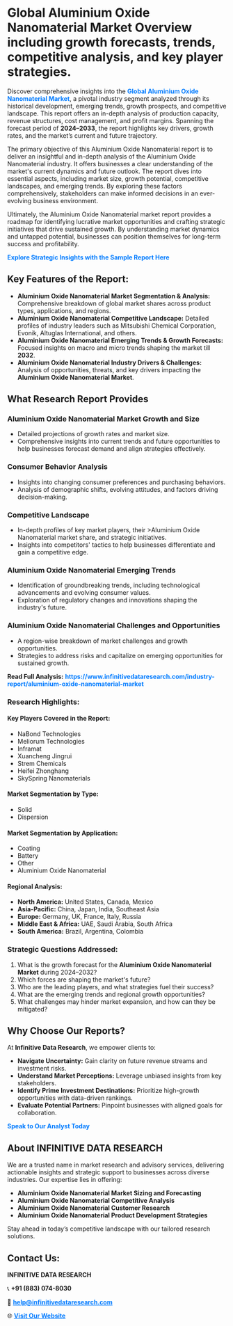 <h1>Global Aluminium Oxide Nanomaterial Market Overview including growth forecasts, trends, competitive analysis, and key player strategies.</h1>
<p>
Discover comprehensive insights into the 
<a href="https://www.infinitivedataresearch.com/industry-report/aluminium-oxide-nanomaterial-market" rel="dofollow" style="color: #007BFF; text-decoration: none;"><strong>Global Aluminium Oxide Nanomaterial Market</strong></a>, a pivotal industry segment analyzed through its historical development, emerging trends, growth prospects, and competitive landscape. This report offers an in-depth analysis of production capacity, revenue structures, cost management, and profit margins. Spanning the forecast period of <strong>2024–2033</strong>, the report highlights key drivers, growth rates, and the market’s current and future trajectory.
</p>
<p>
The primary objective of this Aluminium Oxide Nanomaterial report is to deliver an insightful and in-depth analysis of the Aluminium Oxide Nanomaterial industry. It offers businesses a clear understanding of the market's current dynamics and future outlook. The report dives into essential aspects, including market size, growth potential, competitive landscapes, and emerging trends. By exploring these factors comprehensively, stakeholders can make informed decisions in an ever-evolving business environment.
</p>
<p>
Ultimately, the Aluminium Oxide Nanomaterial market report provides a roadmap for identifying lucrative market opportunities and crafting strategic initiatives that drive sustained growth. By understanding market dynamics and untapped potential, businesses can position themselves for long-term success and profitability.
</p>
<p>
<a href="https://www.infinitivedataresearch.com/request-sample/reportId=102452" style="color: #007BFF; text-decoration: none;"><strong>Explore Strategic Insights with the Sample Report Here</strong></a>
</p>

<h2>Key Features of the Report:</h2>
<ul>
<li><strong>Aluminium Oxide Nanomaterial Market Segmentation & Analysis:</strong> Comprehensive breakdown of global market shares across product types, applications, and regions.</li>
<li><strong>Aluminium Oxide Nanomaterial Competitive Landscape:</strong> Detailed profiles of industry leaders such as Mitsubishi Chemical Corporation, Evonik, Altuglas International, and others.</li>
<li><strong>Aluminium Oxide Nanomaterial Emerging Trends & Growth Forecasts:</strong> Focused insights on macro and micro trends shaping the market till <strong>2032</strong>.</li>
<li><strong>Aluminium Oxide Nanomaterial Industry Drivers & Challenges:</strong> Analysis of opportunities, threats, and key drivers impacting the <strong>Aluminium Oxide Nanomaterial Market</strong>.</li>
</ul>

<h2>What Research Report Provides</h2>
<h3>Aluminium Oxide Nanomaterial Market Growth and Size</h3>
<ul>
<li>Detailed projections of growth rates and market size.</li>
<li>Comprehensive insights into current trends and future opportunities to help businesses forecast demand and align strategies effectively.</li>
</ul>

<h3>Consumer Behavior Analysis</h3>
<ul>
<li>Insights into changing consumer preferences and purchasing behaviors.</li>
<li>Analysis of demographic shifts, evolving attitudes, and factors driving decision-making.</li>
</ul>

<h3>Competitive Landscape</h3>
<ul>
<li>In-depth profiles of key market players, their >Aluminium Oxide Nanomaterial market share, and strategic initiatives.</li>
<li>Insights into competitors' tactics to help businesses differentiate and gain a competitive edge.</li>
</ul>

<h3>Aluminium Oxide Nanomaterial Emerging Trends</h3>
<ul>
<li>Identification of groundbreaking trends, including technological advancements and evolving consumer values.</li>
<li>Exploration of regulatory changes and innovations shaping the industry's future.</li>
</ul>

<h3>Aluminium Oxide Nanomaterial Challenges and Opportunities</h3>
<ul>
<li>A region-wise breakdown of market challenges and growth opportunities.</li>
<li>Strategies to address risks and capitalize on emerging opportunities for sustained growth.</li>
</ul>
<p><strong>Read Full Analysis:</strong> <a href="https://www.infinitivedataresearch.com/industry-report/aluminium-oxide-nanomaterial-market" rel="dofollow" style="color: #007BFF; text-decoration: none;"><strong>https://www.infinitivedataresearch.com/industry-report/aluminium-oxide-nanomaterial-market</strong></a></p>
<h3>Research Highlights:</h3>
<h4>Key Players Covered in the Report:</h4>
<ul><li>NaBond Technologies</li><li>Meliorum Technologies</li><li>Inframat</li><li>Xuancheng Jingrui</li><li>Strem Chemicals</li><li>Heifei Zhonghang</li><li>SkySpring Nanomaterials</li></ul>
<h4>Market Segmentation by Type:</h4>
<ul><li>Solid</li><li>Dispersion</li></ul>
<h4>Market Segmentation by Application:</h4>
<ul><li>Coating</li><li>Battery</li><li>Other</li><li>Aluminium Oxide Nanomaterial</li></ul>

<h4>Regional Analysis:</h4>
<ul>
<li><strong>North America:</strong> United States, Canada, Mexico</li>
<li><strong>Asia-Pacific:</strong> China, Japan, India, Southeast Asia</li>
<li><strong>Europe:</strong> Germany, UK, France, Italy, Russia</li>
<li><strong>Middle East & Africa:</strong> UAE, Saudi Arabia, South Africa</li>
<li><strong>South America:</strong> Brazil, Argentina, Colombia</li>
</ul>

<h3>Strategic Questions Addressed:</h3>
<ol>
<li>What is the growth forecast for the <strong>Aluminium Oxide Nanomaterial Market</strong> during 2024–2032?</li>
<li>Which forces are shaping the market's future?</li>
<li>Who are the leading players, and what strategies fuel their success?</li>
<li>What are the emerging trends and regional growth opportunities?</li>
<li>What challenges may hinder market expansion, and how can they be mitigated?</li>
</ol>

<h2>Why Choose Our Reports?</h2>
<p>At <strong>Infinitive Data Research</strong>, we empower clients to:</p>
<ul>
<li><strong>Navigate Uncertainty:</strong> Gain clarity on future revenue streams and investment risks.</li>
<li><strong>Understand Market Perceptions:</strong> Leverage unbiased insights from key stakeholders.</li>
<li><strong>Identify Prime Investment Destinations:</strong> Prioritize high-growth opportunities with data-driven rankings.</li>
<li><strong>Evaluate Potential Partners:</strong> Pinpoint businesses with aligned goals for collaboration.</li>
</ul>
<p><a href="https://www.infinitivedataresearch.com/industry-report/aluminium-oxide-nanomaterial-market" rel="dofollow" style="color: #007BFF; text-decoration: none;"><strong>Speak to Our Analyst Today</strong></a></p>

<h2>About INFINITIVE DATA RESEARCH</h2>
<p>We are a trusted name in market research and advisory services, delivering actionable insights and strategic support to businesses across diverse industries. Our expertise lies in offering:</p>
<ul>
<li><strong>Aluminium Oxide Nanomaterial Market Sizing and Forecasting</strong></li>
<li><strong>Aluminium Oxide Nanomaterial Competitive Analysis</strong></li>
<li><strong>Aluminium Oxide Nanomaterial Customer Research</strong></li>
<li><strong>Aluminium Oxide Nanomaterial Product Development Strategies</strong></li>
</ul>
<p>Stay ahead in today’s competitive landscape with our tailored research solutions.</p>

<h2>Contact Us:</h2>
<p><strong>INFINITIVE DATA RESEARCH</strong></p>
<p>📞 <strong>+91 (883) 074-8030</strong></p>
<p>📧 <strong><a href="mailto:help@infinitivedataresearch.com" style="color: #007BFF;">help@infinitivedataresearch.com</a></strong></p>
<p>🌐 <strong><a href="https://www.infinitivedataresearch.com" rel="dofollow" style="color: #007BFF;">Visit Our Website</a></strong></p>